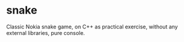 # snake
Classic Nokia snake game, on C++ as practical exercise, without any external libraries, pure console.
